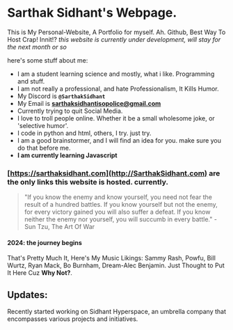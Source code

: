 # Sarthak Sidhant's Webpage.
This is My Personal-Website, A Portfolio for myself. Ah. Github, Best Way To Host Crap! Innit!?
*this website is currently under development, will stay for the next month or so*

here's some stuff about me:
-   I am a student learning science and mostly, what i like. Programming and stuff.
-   I am not really a professional, and hate Professionalism, It Kills Humor.
-   My Discord is **`@SarthakSidhant`**
-   My Email is **sarthaksidhantisopolice@gmail.com**
-   Currently trying to quit Social Media.
-   I love to troll people online. Whether it be a small wholesome joke, or 'selective humor'.
-   I code in python and html, others, I try. just try.
-   I am a good brainstormer, and I will find an idea for you. make sure you do that before me.
-   **I am currently learning Javascript**

### **[https://sarthaksidhant.com](http://SarthakSidhant.com) are the only links this website is hosted. currently.**

> "If you know the enemy and know yourself, you need not fear the result of a hundred battles. If you know yourself but not the enemy, for every victory gained you will also suffer a defeat. If you know neither the enemy nor yourself, you will succumb in every battle."
>     -   Sun Tzu, The Art Of War

    

#### 2024: the journey begins

That's Pretty Much It, Here's My Music Likings: Sammy Rash, Powfu, Bill Wurtz, Ryan Mack, Bo Burnham, Dream-Alec Benjamin. Just Thought to Put It Here Cuz **Why Not?**.

Updates:
--------
Recently started working on Sidhant Hyperspace, an umbrella company that encompasses various projects and initiatives.

